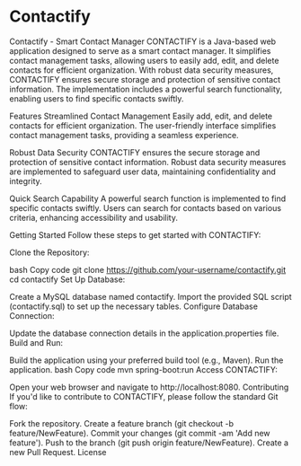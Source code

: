 # Contactify
Contactify - Smart Contact Manager
CONTACTIFY is a Java-based web application designed to serve as a smart contact manager. It simplifies contact management tasks, allowing users to easily add, edit, and delete contacts for efficient organization. With robust data security measures, CONTACTIFY ensures secure storage and protection of sensitive contact information. The implementation includes a powerful search functionality, enabling users to find specific contacts swiftly.

Features
Streamlined Contact Management
Easily add, edit, and delete contacts for efficient organization. The user-friendly interface simplifies contact management tasks, providing a seamless experience.

Robust Data Security
CONTACTIFY ensures the secure storage and protection of sensitive contact information. Robust data security measures are implemented to safeguard user data, maintaining confidentiality and integrity.

Quick Search Capability
A powerful search function is implemented to find specific contacts swiftly. Users can search for contacts based on various criteria, enhancing accessibility and usability.

Getting Started
Follow these steps to get started with CONTACTIFY:

Clone the Repository:

bash
Copy code
git clone https://github.com/your-username/contactify.git
cd contactify
Set Up Database:

Create a MySQL database named contactify.
Import the provided SQL script (contactify.sql) to set up the necessary tables.
Configure Database Connection:

Update the database connection details in the application.properties file.
Build and Run:

Build the application using your preferred build tool (e.g., Maven).
Run the application.
bash
Copy code
mvn spring-boot:run
Access CONTACTIFY:

Open your web browser and navigate to http://localhost:8080.
Contributing
If you'd like to contribute to CONTACTIFY, please follow the standard Git flow:

Fork the repository.
Create a feature branch (git checkout -b feature/NewFeature).
Commit your changes (git commit -am 'Add new feature').
Push to the branch (git push origin feature/NewFeature).
Create a new Pull Request.
License
